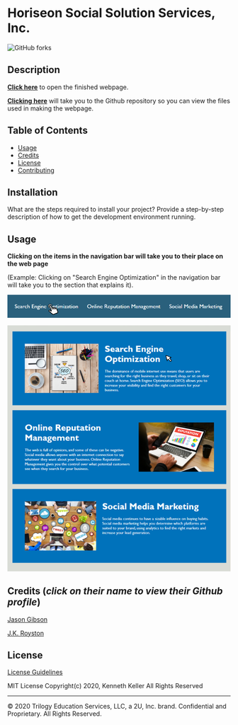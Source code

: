 # Horiseon Social Solution Services, Inc.
![GitHub forks](https://img.shields.io/github/forks/kenkanifffromct/kenkanifffromct.github.io?style=social)

## Description 

 

[**Click here**](https://kenkanifffromct.github.io/) to open the finished webpage.

[**Clicking here**](https://github.com/kenkanifffromct/kenkanifffromct.github.io) will take you to the Github repository so you can view the files used in making the webpage.




## Table of Contents


* [Usage](#usage)
* [Credits](#credits)
* [License](#license)
* [Contributing](#Contributing)


## Installation

What are the steps required to install your project? Provide a step-by-step description of how to get the development environment running.


## Usage 

**Clicking on the items in the navigation bar will take you to their place on the web page**

(Example: Clicking on "Search Engine Optimization" in the navigation bar will take you to the section that explains it).

![Navigation Bar](https://github.com/kenkanifffromct/kenkanifffromct.github.io/blob/main/Assets/images/demo%20screenshot%201.png)

![Places on the webpage for items listed in the navigation bar](https://github.com/kenkanifffromct/kenkanifffromct.github.io/blob/main/Assets/images/demo%20screenshot%202.png)


## **Credits** (*click on their name to view their Github profile*)


[Jason Gibson](https://github.com/jgibsone4)

[J.K. Royston](https://github.com/jxhnkndl)


## License


[License Guidelines](/License.txt)

MIT License
Copyright(c) 2020, Kenneth Keller
All Rights Reserved

---

© 2020 Trilogy Education Services, LLC, a 2U, Inc. brand. Confidential and Proprietary. All Rights Reserved.
